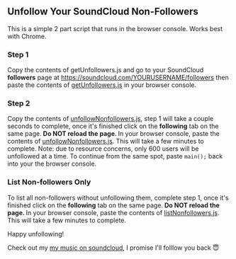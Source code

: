 ## Unfollow Your SoundCloud Non-Followers
This is a simple 2 part script that runs in the browser console. Works best with Chrome.


### Step 1
Copy the contents of getUnfollowers.js and go to your SoundCloud <b>followers</b> page at https://soundcloud.com/YOURUSERNAME/followers then paste the contents of <a href="https://github.com/josephpalma/soundcloud-unfollow-unfollowers/blob/main/getUnfollowers.js ">getUnfollowers.js</a> in your browser console.

### Step 2
Copy the contents of <a href="https://github.com/josephpalma/soundcloud-unfollow-unfollowers/blob/main/unfollowNonfollowers.js ">unfollowNonfollowers.js</a>, step 1 will take a couple seconds to complete, once it's finished click on the <b>following</b> tab on the same page.<b> Do NOT reload the page. </b> In your browser console, paste the contents of <a href="https://github.com/josephpalma/soundcloud-unfollow-unfollowers/blob/main/unfollowNonfollowers.js">unfollowNonfollowers.js</a>. This will take a few minutes to complete. Note: due to resource concerns, only 600 users will be unfollowed at a time. To continue from the same spot, paste <code>main();</code> back into your the browser console. 

### List Non-followers Only
To list all non-followers without unfollowing them, complete step 1, once it's finished click on the <b>following</b> tab on the same page.<b> Do NOT reload the page. </b> In your browser console, paste the contents of <a href="https://github.com/josephpalma/soundcloud-unfollow-unfollowers/blob/main/listNonfollowers.js">listNonfollowers.js</a>. This will take a few minutes to complete. 

Happy unfollowing!

Check out my <a href="https://www.soundcloud.com/deejaypalms">my music on soundcloud</a>, I promise I'll folllow you back 😇